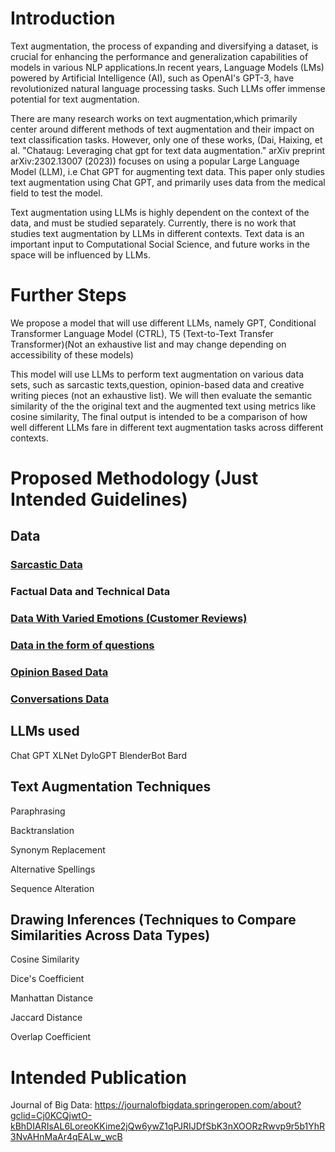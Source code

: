 # Introduction
   
Text augmentation, the process of expanding and diversifying a dataset, is crucial for enhancing the performance and generalization capabilities of models in various NLP applications.In recent years, Language Models (LMs) powered by Artificial Intelligence (AI), such as OpenAI's GPT-3, have revolutionized natural language processing tasks. Such LLMs offer immense potential for text augmentation.

There are many research works on text augmentation,which primarily center around different methods of text augmentation and their impact on text classification tasks. However, only one of these works, (Dai, Haixing, et al. "Chataug: Leveraging chat gpt for text data augmentation." arXiv preprint arXiv:2302.13007 (2023)) focuses on using a popular Large Language Model (LLM), i.e Chat GPT for augmenting text data. This paper only studies text augmentation using Chat GPT, and primarily uses data from the medical field to test the model.

Text augmentation using LLMs is highly dependent on the context of the data, and must be studied separately. Currently, there is no work that studies text augmentation by LLMs in different contexts. Text data is an important input to Computational Social Science, and future works in the space will be influenced by LLMs.

# Further Steps

We propose a model that will use different LLMs, namely GPT, Conditional Transformer Language Model (CTRL), T5 (Text-to-Text Transfer Transformer)(Not an exhaustive list and may change depending on accessibility of these models) 

This model will use LLMs to perform text augmentation on various data sets, such as sarcastic texts,question, opinion-based data and creative writing pieces (not an exhaustive list). We will then evaluate the semantic similarity of the the original text and the augmented text using metrics like cosine similarity, The final output is intended to be a comparison of how well different LLMs fare in different text augmentation tasks across different contexts.

# Proposed Methodology (Just Intended Guidelines)

## Data
### [Sarcastic Data](https://www.kaggle.com/datasets/sherinclaudia/sarcastic-comments-on-reddit)
### Factual Data and Technical Data
### [Data With Varied Emotions (Customer Reviews)](https://www.kaggle.com/datasets/vigneshwarsofficial/reviews)
### [Data in the form of questions](https://www.kaggle.com/competitions/quora-insincere-questions-classification/data)
### [Opinion Based Data](https://www.kaggle.com/datasets/miroslavsabo/young-people-survey)
### [Conversations Data](https://www.kaggle.com/datasets/gogogaurav95/conversation-meetings)

## LLMs used
Chat GPT
XLNet
DyloGPT
BlenderBot
Bard



## Text Augmentation Techniques
Paraphrasing

Backtranslation

Synonym Replacement

Alternative Spellings

Sequence Alteration


## Drawing Inferences (Techniques to Compare Similarities Across Data Types)
Cosine Similarity

Dice's Coefficient

Manhattan Distance

Jaccard Distance

Overlap Coefficient


# Intended Publication

Journal of Big Data: https://journalofbigdata.springeropen.com/about?gclid=Cj0KCQjwtO-kBhDIARIsAL6LoreoKKime2jQw6ywZ1qPJRIJDfSbK3nXOORzRwvp9r5b1YhR3NvAHnMaAr4qEALw_wcB 



